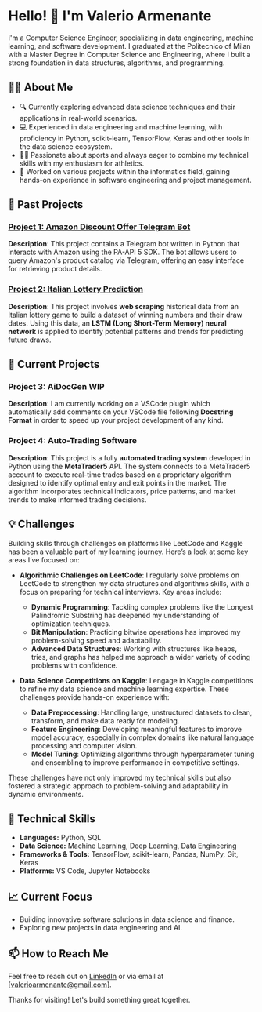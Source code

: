 # Hello! 👋 I'm Valerio Armenante

I'm a Computer Science Engineer, specializing in data engineering, machine learning, and software development. I graduated at the Politecnico of Milan with a Master Degree in Computer Science and Engineering, where I built a strong foundation in data structures, algorithms, and programming. 

## 👨‍💻 About Me
- 🔍 Currently exploring advanced data science techniques and their applications in real-world scenarios.
- 💻 Experienced in data engineering and machine learning, with proficiency in Python, scikit-learn, TensorFlow, Keras and other tools in the data science ecosystem.
- 🏃‍♂️ Passionate about sports and always eager to combine my technical skills with my enthusiasm for athletics.
- 📂 Worked on various projects within the informatics field, gaining hands-on experience in software engineering and project management.
  
## 📂 Past Projects
### [Project 1: Amazon Discount Offer Telegram Bot](https://github.com/valearm/bot_telegram)
**Description**: This project contains a Telegram bot written in Python that interacts with Amazon using the PA-API 5 SDK. The bot allows users to query Amazon's product catalog via Telegram, offering an easy interface for retrieving product details.

### [Project 2: Italian Lottery Prediction](https://github.com/valearm/LSTM-Project)
**Description**:  This project involves **web scraping** historical data from an Italian lottery game to build a dataset of winning numbers and their draw dates. Using this data, an **LSTM (Long Short-Term Memory) neural network** is applied to identify potential patterns and trends for predicting future draws.

## 📂 Current Projects
### Project 3: AiDocGen WIP
**Description**: I am currently working on a VSCode plugin which automatically add comments on your VSCode file following **Docstring Format** in order to speed up your project development of any kind.

### Project 4: Auto-Trading Software 
**Description**: This project is a fully **automated trading system** developed in Python using the **MetaTrader5** API. The system connects to a MetaTrader5 account to execute real-time trades based on a proprietary algorithm designed to identify optimal entry and exit points in the market. The algorithm incorporates technical indicators, price patterns, and market trends to make informed trading decisions.

## 💡 Challenges

Building skills through challenges on platforms like LeetCode and Kaggle has been a valuable part of my learning journey. Here’s a look at some key areas I’ve focused on:

- **Algorithmic Challenges on LeetCode**: I regularly solve problems on LeetCode to strengthen my data structures and algorithms skills, with a focus on preparing for technical interviews. Key areas include:
  - **Dynamic Programming**: Tackling complex problems like the Longest Palindromic Substring has deepened my understanding of optimization techniques.
  - **Bit Manipulation**: Practicing bitwise operations has improved my problem-solving speed and adaptability.
  - **Advanced Data Structures**: Working with structures like heaps, tries, and graphs has helped me approach a wider variety of coding problems with confidence.

- **Data Science Competitions on Kaggle**: I engage in Kaggle competitions to refine my data science and machine learning expertise. These challenges provide hands-on experience with:
  - **Data Preprocessing**: Handling large, unstructured datasets to clean, transform, and make data ready for modeling.
  - **Feature Engineering**: Developing meaningful features to improve model accuracy, especially in complex domains like natural language processing and computer vision.
  - **Model Tuning**: Optimizing algorithms through hyperparameter tuning and ensembling to improve performance in competitive settings.

These challenges have not only improved my technical skills but also fostered a strategic approach to problem-solving and adaptability in dynamic environments.

## 🚀 Technical Skills
- **Languages:** Python, SQL
- **Data Science:** Machine Learning, Deep Learning, Data Engineering
- **Frameworks & Tools:** TensorFlow, scikit-learn, Pandas, NumPy, Git, Keras
- **Platforms:** VS Code, Jupyter Notebooks

## 📈 Current Focus
- Building innovative software solutions in data science and finance.
- Exploring new projects in data engineering and AI.

## 📫 How to Reach Me
Feel free to reach out on [LinkedIn](https://www.linkedin.com/in/valerio-armenante-77828419a/) or via email at [valerioarmenante@gmail.com].

Thanks for visiting! Let's build something great together.
